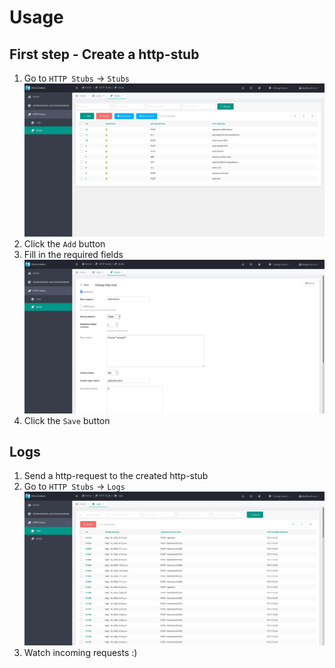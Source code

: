 # Usage

## First step - Create a http-stub

1. Go to `HTTP Stubs` -> `Stubs`
    ![](./images/03.jpg)
1. Click the `Add` button
1. Fill in the required fields
    ![](./images/04.jpg)
1. Click the `Save` button

## Logs

1. Send a http-request to the created http-stub
1. Go to `HTTP Stubs` -> `Logs`
    ![](./images/02.jpg)
1. Watch incoming requests :) 
